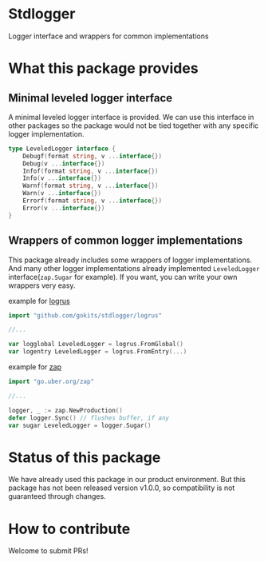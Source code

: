 # Stdlogger
Logger interface and wrappers for common implementations

# What this package provides
## Minimal leveled logger interface
A minimal leveled logger interface is provided. We can use this interface in other packages so the package would not be tied together with any specific logger implementation. 
```go
type LeveledLogger interface {
	Debugf(format string, v ...interface{})
	Debug(v ...interface{})
	Infof(format string, v ...interface{})
	Info(v ...interface{})
	Warnf(format string, v ...interface{})
	Warn(v ...interface{})
	Errorf(format string, v ...interface{})
	Error(v ...interface{})
}
```

## Wrappers of common logger implementations
This package already includes some wrappers of logger implementations. And many other logger implementations already implemented `LeveledLogger` interface(`zap.Sugar` for example). If you want, you can write your own wrappers very easy.

example for [logrus](https://github.com/sirupsen/logrus)
```go
import "github.com/gokits/stdlogger/logrus"

//...

var logglobal LeveledLogger = logrus.FromGlobal()
var logentry LeveledLogger = logrus.FromEntry(...)
```

example for [zap](https://github.com/uber-go/zap)

```go
import "go.uber.org/zap"

//...

logger, _ := zap.NewProduction()
defer logger.Sync() // flushes buffer, if any
var sugar LeveledLogger = logger.Sugar()
```

# Status of this package
We have already used this package in our product environment. But this package has not been released version v1.0.0, so compatibility is not guaranteed through changes.

# How to contribute
Welcome to submit PRs!